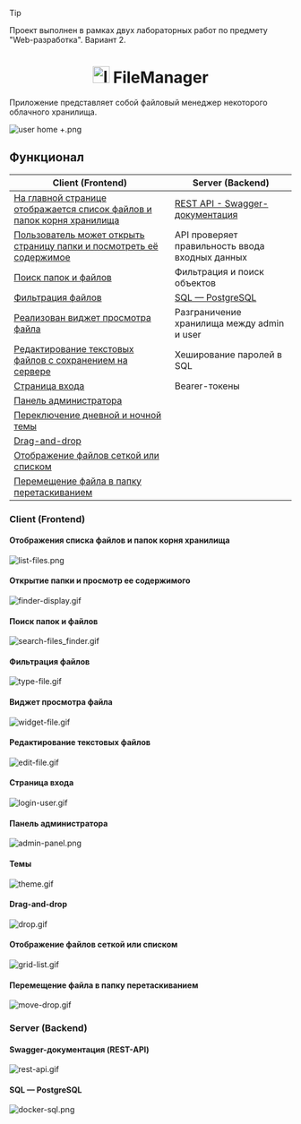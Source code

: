 > [!TIP]
> Проект выполнен в рамках двух лабораторных работ по предмету "Web-разработка". Вариант 2.

<div align="center">
  <h1>
    <img alt="logo" src="./img/logo.png" height="30" width="30"/>
    FileManager
  </h1>
</div>
Приложение представляет собой файловый менеджер некоторого облачного
хранилища.

![user home +.png](img/user%20home%20%2B.png)

## Функционал

| Client (Frontend)                                                                      | Server (Backend)                                |
|----------------------------------------------------------------------------------------|-------------------------------------------------|
| [На главной странице отображается список файлов и папок корня хранилища](#list-files)  | [REST API - Swagger-документация](#rest-api)     |
| [Пользователь может открыть страницу папки и посмотреть её содержимое](#finder-display) | API проверяет правильность ввода входных данных |
| [Поиск папок и файлов](#search-files_finder)                                           | Фильтрация и поиск объектов                     |
| [Фильтрация файлов](#type-file)                                                        | [SQL — PostgreSQL](#docker-sql)                  |
| [Реализован виджет просмотра файла](#widget-file)                                      | Разграничение хранилища между admin и user      |
| [Редактирование текстовых файлов с сохранением на сервере](#edit-file)                 | Хеширование паролей в SQL                       |
| [Страница входа](#login-user)                                                          | Bearer-токены                                   |
| [Панель администратора](#admin-panel)                                                  |                                                 |
| [Переключение дневной и ночной темы](#theme)                                           |                                                 |
| [Drag-and-drop](#drop)                                                                 |                                                 |
| [Отображение файлов сеткой или списком](#grid-list)                                    |                                                 |
| [Перемещение файла в папку перетаскиванием](#move-drop)                                 |                                                 |

### Client (Frontend)
<a id="list-files"></a>
#### Отображения списка файлов и папок корня хранилища
![list-files.png](img/screenshot/list-files.png)

<a id="finder-display"></a>
#### Открытие папки и просмотр ее содержимого
![finder-display.gif](img/gif/finder-display.gif)

<a id="search-files_finder"></a>
#### Поиск папок и файлов
![search-files_finder.gif](img/gif/search-files_finder.gif)

<a id="type-file"></a>
#### Фильтрация файлов
![type-file.gif](img/gif/type-file.gif)

<a id="widget-file"></a>
#### Виджет просмотра файла
![widget-file.gif](img/gif/widget-file.gif)

<a id="edit-file"></a>
#### Редактирование текстовых файлов
![edit-file.gif](img/gif/edit-file.gif)

<a id="login-user"></a>
#### Страница входа
![login-user.gif](img/gif/login-user.gif)

<a id="admin-panel"></a>
#### Панель администратора
![admin-panel.png](img/screenshot/admin-panel.png)

<a id="theme"></a>
#### Темы
![theme.gif](img/gif/theme.gif)

<a id="drop"></a>
#### Drag-and-drop
![drop.gif](img/gif/drop.gif)

<a id="grid-list"></a>
#### Отображение файлов сеткой или списком
![grid-list.gif](img/gif/grid-list.gif)

<a id="move-drop"></a>
#### Перемещение файла в папку перетаскиванием
![move-drop.gif](img/gif/move-drop.gif)

### Server (Backend)
<a id="rest-api"></a>
#### Swagger-документация (REST-API)
![rest-api.gif](img/gif/rest-api.gif)

<a id="docker-sql"></a>
#### SQL — PostgreSQL
![docker-sql.png](img/screenshot/docker-sql.png)